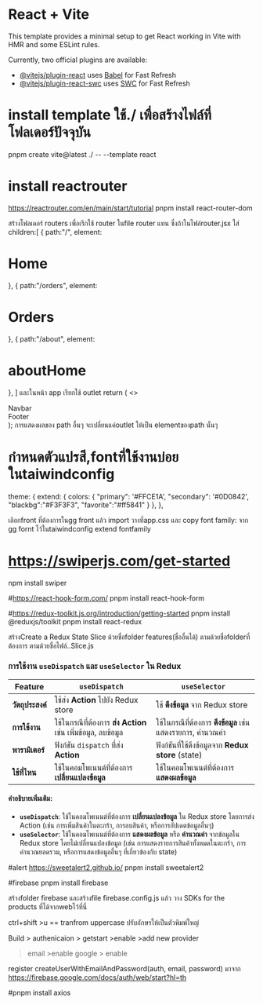 # React + Vite

This template provides a minimal setup to get React working in Vite with HMR and some ESLint rules.

Currently, two official plugins are available:

- [@vitejs/plugin-react](https://github.com/vitejs/vite-plugin-react/blob/main/packages/plugin-react/README.md) uses [Babel](https://babeljs.io/) for Fast Refresh
- [@vitejs/plugin-react-swc](https://github.com/vitejs/vite-plugin-react-swc) uses [SWC](https://swc.rs/) for Fast Refresh

# install template ใช้./ เพื่อสร้างไฟล์ที่โฟลเดอร์ปัจจุบัน

pnpm create vite@latest ./ -- --template react

# install reactrouter

https://reactrouter.com/en/main/start/tutorial
pnpm install react-router-dom

สร้างโฟลเดอร์ routers เพื่อเรีกใช้ router ในfile router แทน
ซึ่งถ้าในไฟล์router.jsx ใส่ children:[
{
path:"/",
element:<h1>Home</h1>
},
{
path:"/orders",
element:<h1>Orders</h1>
},
{
path:"/about",
element:<h1>aboutHome</h1>
},
] และในหน้า app เรียกใช้ outlet return (
<>

<nav>Navbar</nav>
<Outlet />
<footer>Footer</footer>
</>
); การแสดงผลของ path อื่นๆ จะเปลี่ยนแค่outlet ให้เป็น elementของpath นั้นๆ

# กำหนดตัวแปรสี,fontที่ใช้งานบ่อย ในtaiwindconfig

theme: {
extend: {
colors: {
"primary": '#FFCE1A',
"secondary": '#0D0842',
"blackbg":"#F3F3F3",
"favorite":"#ff5841"
}
},
},

เลิอกfront ที่ต้องการในgg front แล้ว import วางที่app.css
และ copy font family: จาก gg fornt ไว้ในtaiwindconfig extend fontfamily

# https://swiperjs.com/get-started

npm install swiper

#https://react-hook-form.com/
pnpm install react-hook-form

#https://redux-toolkit.js.org/introduction/getting-started
pnpm install @reduxjs/toolkit
pnpm install react-redux

สร้างCreate a Redux State Slice ด้วยชื่อfolder features(ชื่ออื่นได้) ตามด้วยชื่อfolderที่ต้องการ ตามด้วยชื่อไฟล์..Slice.js

### การใช้งาน `useDispatch` และ `useSelector` ใน Redux

| **Feature**      | **`useDispatch`**                                             | **`useSelector`**                                           |
| ---------------- | ------------------------------------------------------------- | ----------------------------------------------------------- |
| **วัตถุประสงค์** | ใช้ส่ง **Action** ไปยัง Redux store                           | ใช้ **ดึงข้อมูล** จาก Redux store                           |
| **การใช้งาน**    | ใช้ในกรณีที่ต้องการ **ส่ง Action** เช่น เพิ่มข้อมูล, ลบข้อมูล | ใช้ในกรณีที่ต้องการ **ดึงข้อมูล** เช่น แสดงรายการ, คำนวณค่า |
| **พารามิเตอร์**  | ฟังก์ชัน `dispatch` ที่ส่ง **Action**                         | ฟังก์ชันที่ใช้ดึงข้อมูลจาก **Redux store** (state)          |
| **ใช้ที่ไหน**    | ใช้ในคอมโพเนนต์ที่ต้องการ **เปลี่ยนแปลงข้อมูล**               | ใช้ในคอมโพเนนต์ที่ต้องการ **แสดงผลข้อมูล**                  |

#### คำอธิบายเพิ่มเติม:

- **`useDispatch`**: ใช้ในคอมโพเนนต์ที่ต้องการ **เปลี่ยนแปลงข้อมูล** ใน Redux store โดยการส่ง Action (เช่น การเพิ่มสินค้าในตะกร้า, การลบสินค้า, หรือการอัปเดตข้อมูลอื่นๆ)
- **`useSelector`**: ใช้ในคอมโพเนนต์ที่ต้องการ **แสดงผลข้อมูล** หรือ **คำนวณค่า** จากข้อมูลใน Redux store โดยไม่เปลี่ยนแปลงข้อมูล (เช่น การแสดงรายการสินค้าทั้งหมดในตะกร้า, การคำนวณยอดรวม, หรือการแสดงข้อมูลอื่นๆ ที่เกี่ยวข้องกับ state)

#alert https://sweetalert2.github.io/
pnpm install sweetalert2

#firebase
pnpm install firebase

สร้างfolder firebase และสร้างfile firebase.config.js แล้ว วาง SDKs for the products ที่ได้จากwebไว้ที่นี่

ctrl+shift >u == tranfrom uppercase ปรับอักษรให้เป็นตัวพิมพ์ใหญ่

Build > authenicaion > getstart >enable >add new provider

> email >enable
> google > enable

register createUserWithEmailAndPassword(auth, email, password)
มาจาก https://firebase.google.com/docs/auth/web/start?hl=th

#pnpm install axios
